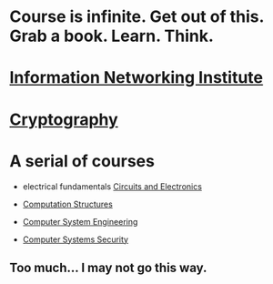 # Course is infinite. Get out of this. Grab a book. Learn. Think.

# [Information Networking Institute](https://www.cmu.edu/ini/academics/index.html)

# [Cryptography](https://ocw.mit.edu/courses/find-by-topic/#cat=engineering&subcat=computerscience&spec=cryptography)

# A serial of courses

+ electrical fundamentals [Circuits and Electronics](https://ocw.mit.edu/courses/electrical-engineering-and-computer-science/6-002-circuits-and-electronics-spring-2007/index.htm)

+ [Computation Structures](https://ocw.mit.edu/courses/electrical-engineering-and-computer-science/6-004-computation-structures-spring-2009/index.htm)

+ [Computer System Engineering](https://ocw.mit.edu/courses/electrical-engineering-and-computer-science/6-033-computer-system-engineering-spring-2009/index.htm)

+ [Computer Systems Security](https://ocw.mit.edu/courses/electrical-engineering-and-computer-science/6-858-computer-systems-security-fall-2014/index.htm)

## Too much... I may not go this way.
